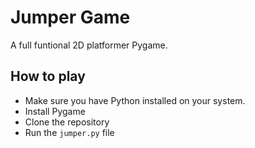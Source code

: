 # Jumper Game
 A full funtional 2D platformer Pygame.

## How to play

- Make sure you have Python installed on your system.
- Install Pygame
- Clone the repository
- Run the `jumper.py` file